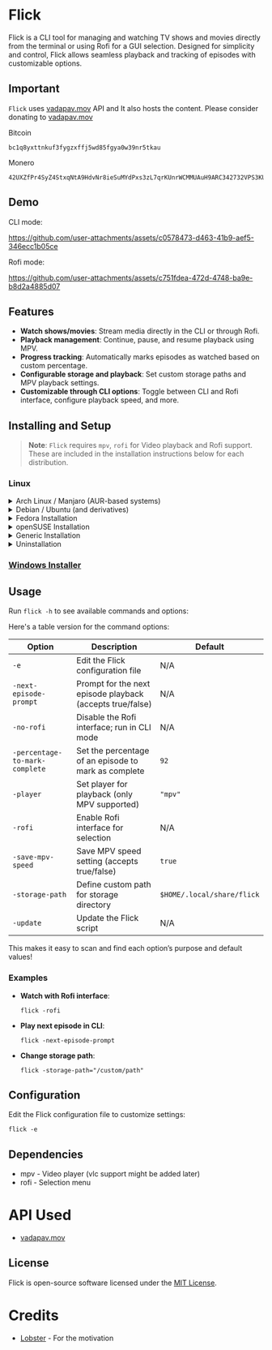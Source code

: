 # Flick

Flick is a CLI tool for managing and watching TV shows and movies directly from the terminal or using Rofi for a GUI selection. Designed for simplicity and control, Flick allows seamless playback and tracking of episodes with customizable options.

## **Important** 
`Flick` uses [vadapav.mov](https://vadapav.mov) API and It also hosts the content. Please consider donating to [vadapav.mov](https://vadapav.mov)

Bitcoin 
```
bc1q8yxttnkuf3fygzxffj5wd85fgya0w39nr5tkau
```

Monero
```
42UXZfPr4SyZ4StxqNtA9HdvNr8ieSuMYdPxs3zL7qrKUnrWCMMUAuH9ARC342732VPS3KU6R8JbN15HWEdR234aPWF5ned
```
## Demo

CLI mode:

https://github.com/user-attachments/assets/c0578473-d463-41b9-aef5-346ecc1b05ce

Rofi mode:

https://github.com/user-attachments/assets/c751fdea-472d-4748-ba9e-b8d2a4885d07


## Features

- **Watch shows/movies**: Stream media directly in the CLI or through Rofi.
- **Playback management**: Continue, pause, and resume playback using MPV.
- **Progress tracking**: Automatically marks episodes as watched based on custom percentage.
- **Configurable storage and playback**: Set custom storage paths and MPV playback settings.
- **Customizable through CLI options**: Toggle between CLI and Rofi interface, configure playback speed, and more.

## Installing and Setup
> **Note**: `Flick` requires `mpv`, `rofi` for Video playback and Rofi support. These are included in the installation instructions below for each distribution.

### Linux
<details>
<summary>Arch Linux / Manjaro (AUR-based systems)</summary>

Using Yay

```
yay -Sy flick
```

or using Paru:

```
paru -Sy flick
```

Or, to manually clone and install:

```bash
git clone https://aur.archlinux.org/flick.git
cd flick
makepkg -si
sudo pacman -S rofi 
```
</details>

<details>
<summary> Debian / Ubuntu (and derivatives) </summary>

```bash
sudo apt update
sudo apt install mpv curl rofi
curl -Lo flick https://github.com/Wraient/flick/releases/latest/download/flick
chmod +x flick
sudo mv flick /usr/local/bin/
flick
```
</details>

<details>
<summary>Fedora Installation</summary>

```bash
sudo dnf update
sudo dnf install mpv curl rofi
curl -Lo flick https://github.com/Wraient/flick/releases/latest/download/flick
chmod +x flick
sudo mv flick /usr/local/bin/
flick
```
</details>

<details>
<summary>openSUSE Installation</summary>

```bash
sudo zypper refresh
sudo zypper install mpv curl rofi
curl -Lo flick https://github.com/Wraient/flick/releases/latest/download/flick
chmod +x flick
sudo mv flick /usr/local/bin/
flick
```
</details>

<details>
<summary>Generic Installation</summary>

```bash
# Install mpv, curl, rofi
curl -Lo flick https://github.com/Wraient/flick/releases/latest/download/flick
chmod +x flick
sudo mv flick /usr/local/bin/
flick
```
</details>

<details>
<summary>Uninstallation</summary>

```bash
sudo rm /usr/local/bin/flick
```

For AUR-based distributions:

```bash
yay -R flick
```
</details>

### [Windows Installer](https://github.com/Wraient/flick/releases/latest/download/FlickInstaller.exe)


## Usage

Run `flick -h` to see available commands and options:

Here's a table version for the command options:

| Option                          | Description                                                                          | Default                     |
|---------------------------------|--------------------------------------------------------------------------------------|-----------------------------|
| `-e`                            | Edit the Flick configuration file                                                    | N/A                         |
| `-next-episode-prompt`          | Prompt for the next episode playback (accepts true/false)                            | N/A                         |
| `-no-rofi`                      | Disable the Rofi interface; run in CLI mode                                          | N/A                         |
| `-percentage-to-mark-complete`  | Set the percentage of an episode to mark as complete                                 | `92`                        |
| `-player`                       | Set player for playback (only MPV supported)                                         | `"mpv"`                     |
| `-rofi`                         | Enable Rofi interface for selection                                                  | N/A                         |
| `-save-mpv-speed`               | Save MPV speed setting (accepts true/false)                                          | `true`                      |
| `-storage-path`                 | Define custom path for storage directory                                             | `$HOME/.local/share/flick`  |
| `-update`                       | Update the Flick script                                                              | N/A                         |

This makes it easy to scan and find each option’s purpose and default values!

### Examples

- **Watch with Rofi interface**:
  ```
  flick -rofi
  ```
- **Play next episode in CLI**:
  ```
  flick -next-episode-prompt
  ```
- **Change storage path**:
  ```
  flick -storage-path="/custom/path"
  ```

## Configuration

Edit the Flick configuration file to customize settings:
```
flick -e
```

## Dependencies
- mpv - Video player (vlc support might be added later)
- rofi - Selection menu

# API Used
- [vadapav.mov](https://vadapav.mov)

## License

Flick is open-source software licensed under the [MIT License](LICENSE).

# Credits
- [Lobster](https://github.com/justchokingaround/lobster) - For the motivation
